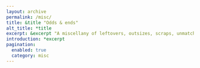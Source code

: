 ```yaml
---
layout: archive
permalink: /misc/
title: &title "Odds & ends"
alt_title: *title
excerpt: &excerpt "A miscellany of leftovers, outsizes, scraps, unmatched bits"
introduction: *excerpt
pagination:
  enabled: true
  category: misc
---
```

